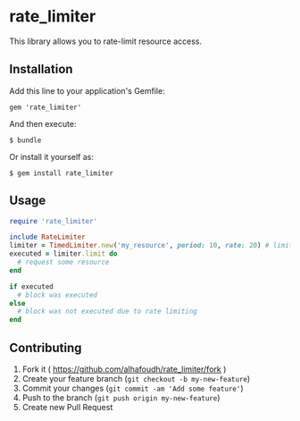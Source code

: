 # rate_limiter

This library allows you to rate-limit resource access.

## Installation

Add this line to your application's Gemfile:

    gem 'rate_limiter'

And then execute:

    $ bundle

Or install it yourself as:

    $ gem install rate_limiter

## Usage

```ruby
require 'rate_limiter'

include RateLimiter
limiter = TimedLimiter.new('my_resource', period: 10, rate: 20) # limit resource to 20 requests over 10 seconds
executed = limiter.limit do
  # request some resource
end

if executed
  # block was executed
else
  # block was not executed due to rate limiting
end
```

## Contributing

1. Fork it ( https://github.com/alhafoudh/rate_limiter/fork )
2. Create your feature branch (`git checkout -b my-new-feature`)
3. Commit your changes (`git commit -am 'Add some feature'`)
4. Push to the branch (`git push origin my-new-feature`)
5. Create new Pull Request
